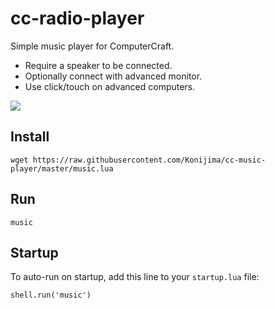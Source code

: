 # cc-radio-player
Simple music player for ComputerCraft.
- Require a speaker to be connected.
- Optionally connect with advanced monitor.
- Use click/touch on advanced computers.

![](https://github.com/Konijima/cc-radio-player/blob/master/Screenshot_1.png?raw=true)

## Install
```
wget https://raw.githubusercontent.com/Konijima/cc-music-player/master/music.lua
```

## Run
```
music
```

## Startup
To auto-run on startup, add this line to your `startup.lua` file:
```
shell.run('music')
```
